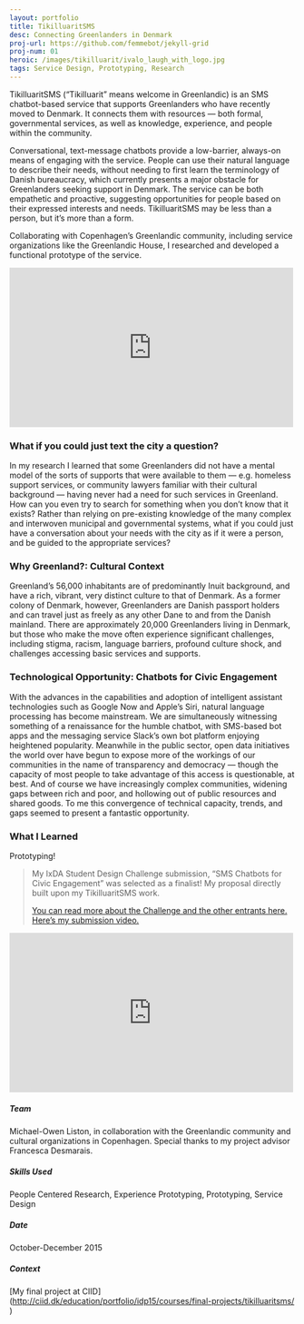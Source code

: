```yaml
---
layout: portfolio
title: TikilluaritSMS
desc: Connecting Greenlanders in Denmark
proj-url: https://github.com/femmebot/jekyll-grid
proj-num: 01
heroic: /images/tikilluarit/ivalo_laugh_with_logo.jpg
tags: Service Design, Prototyping, Research
---
```


TikilluaritSMS (“Tikilluarit” means welcome in Greenlandic) is an SMS chatbot-based service that supports Greenlanders who have recently moved to Denmark. It connects them with resources — both formal, governmental services, as well as knowledge, experience, and people within the community.

Conversational, text-message chatbots provide a low-barrier, always-on means of engaging with the service. People can use their natural language to describe their needs, without needing to first learn the terminology of Danish bureaucracy, which currently presents a major obstacle for Greenlanders seeking support in Denmark. The service can be both empathetic and proactive, suggesting opportunities for people based on their expressed interests and needs. TikilluaritSMS may be less than a person, but it’s more than a form.

Collaborating with Copenhagen’s Greenlandic community, including service organizations like the Greenlandic House, I researched and developed a functional prototype of the service.

<iframe src="https://player.vimeo.com/video/151962429?byline=0&portrait=0" width="500" height="281" frameborder="0" webkitallowfullscreen mozallowfullscreen allowfullscreen></iframe>

### What if you could just text the city a question?
In my research I learned that some Greenlanders did not have a mental model of the sorts of supports that were available to them — e.g. homeless support services, or community lawyers familiar with their cultural background — having never had a need for such services in Greenland. How can you even try to search for something when you don’t know that it exists? Rather than relying on pre-existing knowledge of the many complex and interwoven municipal and governmental systems, what if you could just have a conversation about your needs with the city as if it were a person, and be guided to the appropriate services?

### Why Greenland?: Cultural Context
Greenland’s 56,000 inhabitants are of predominantly Inuit background, and have a rich, vibrant, very distinct culture to that of Denmark. As a former colony of Denmark, however, Greenlanders are Danish passport holders and can travel just as freely as any other Dane to and from the Danish mainland. There are approximately 20,000 Greenlanders living in Denmark, but those who make the move often experience significant challenges, including stigma, racism, language barriers, profound culture shock, and challenges accessing basic services and supports.

### Technological Opportunity: Chatbots for Civic Engagement
With the advances in the capabilities and adoption of intelligent assistant technologies such as Google Now and Apple’s Siri, natural language processing has become mainstream. We are simultaneously witnessing something of a renaissance for the humble chatbot, with SMS-based bot apps and the messaging service Slack’s own bot platform enjoying heightened popularity. Meanwhile in the public sector, open data initiatives the world over have begun to expose more of the workings of our communities in the name of transparency and democracy — though the capacity of most people to take advantage of this access is questionable, at best. And of course we have increasingly complex communities, widening gaps between rich and poor, and hollowing out of public resources and shared goods. To me this convergence of technical capacity, trends, and gaps seemed to present a fantastic opportunity.

### What I Learned
Prototyping!

> My IxDA Student Design Challenge submission, “SMS Chatbots for Civic Engagement” was selected as a finalist! My proposal directly built upon my TikilluaritSMS work.
>
> [You can read more about the Challenge and the other entrants here.](http://sdc.ixda.org/)
> [Here’s my submission video.](https://vimeo.com/150151588)

<iframe src="https://player.vimeo.com/video/151962428?byline=0&portrait=0" width="500" height="281" frameborder="0" webkitallowfullscreen mozallowfullscreen allowfullscreen></iframe>

##### Team
Michael-Owen Liston, in collaboration with the Greenlandic community and cultural organizations in Copenhagen. Special thanks to my project advisor Francesca Desmarais. 

##### Skills Used
People Centered Research, Experience Prototyping, Prototyping, Service Design

##### Date
October-December 2015

##### Context
[My final project at CIID](http://ciid.dk/education/portfolio/idp15/courses/final-projects/tikilluaritsms/ ‎)


